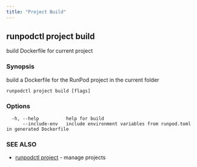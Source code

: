 ```yaml
---
title: "Project Build"
---
```

## runpodctl project build

build Dockerfile for current project

### Synopsis

build a Dockerfile for the RunPod project in the current folder

```
runpodctl project build [flags]
```

### Options

```
  -h, --help          help for build
      --include-env   include environment variables from runpod.toml in generated Dockerfile
```

### SEE ALSO

* [runpodctl project](runpodctl_project.md)	 - manage projects

